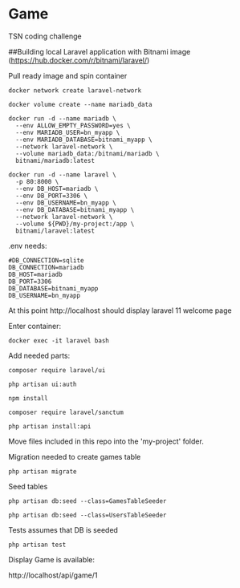 # Game
TSN coding challenge

##Building local Laravel application with Bitnami image 
(https://hub.docker.com/r/bitnami/laravel/)

Pull ready image and spin container

`docker network create laravel-network`

`docker volume create --name mariadb_data`

```
docker run -d --name mariadb \
  --env ALLOW_EMPTY_PASSWORD=yes \
  --env MARIADB_USER=bn_myapp \
  --env MARIADB_DATABASE=bitnami_myapp \
  --network laravel-network \
  --volume mariadb_data:/bitnami/mariadb \
  bitnami/mariadb:latest
```

```
docker run -d --name laravel \
  -p 80:8000 \
  --env DB_HOST=mariadb \
  --env DB_PORT=3306 \
  --env DB_USERNAME=bn_myapp \
  --env DB_DATABASE=bitnami_myapp \
  --network laravel-network \
  --volume ${PWD}/my-project:/app \
  bitnami/laravel:latest
```

.env needs:

```
#DB_CONNECTION=sqlite
DB_CONNECTION=mariadb
DB_HOST=mariadb
DB_PORT=3306
DB_DATABASE=bitnami_myapp
DB_USERNAME=bn_myapp
```

At this point http://localhost should display laravel 11 welcome page

Enter container:

  `docker exec -it laravel bash`

Add needed parts:

  `composer require laravel/ui`
  
  `php artisan ui:auth`

  `npm install`

  `composer require laravel/sanctum`

  `php artisan install:api`

Move files included in this repo into the 'my-project' folder.

Migration needed to create games table

  `php artisan migrate`

Seed tables

  `php artisan db:seed --class=GamesTableSeeder`
  
  `php artisan db:seed --class=UsersTableSeeder`


Tests assumes that DB is seeded

  `php artisan test`


Display Game is available: 

http://localhost/api/game/1
